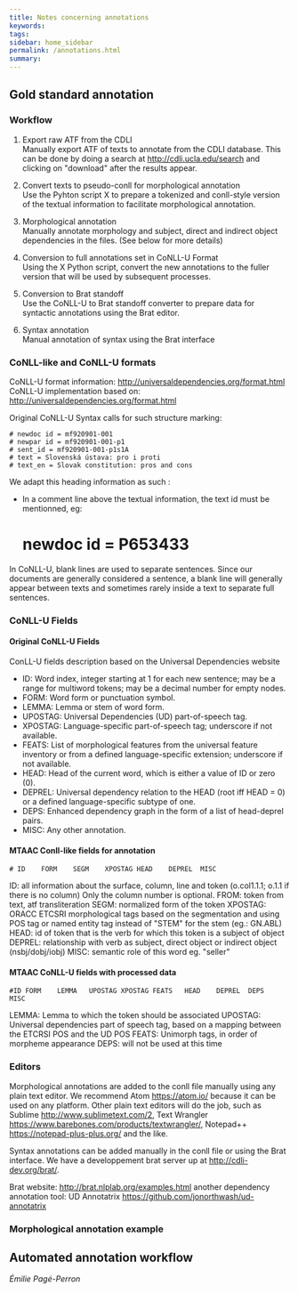 ```yaml
---
title: Notes concerning annotations
keywords:
tags:
sidebar: home_sidebar
permalink: /annotations.html
summary:
---
```


## Gold standard annotation

### Workflow

1. Export raw ATF from the CDLI  
Manually export ATF of texts to annotate from the CDLI database. This can be done by doing a search at <http://cdli.ucla.edu/search> and clicking on "download" after the results appear.

2. Convert texts to pseudo-conll for morphological annotation  
Use the Pyhton script X to prepare a tokenized and conll-style version of the textual information to facilitate morphological annotation.

3. Morphological annotation  
Manually annotate morphology and subject, direct and indirect object dependencies in the files. (See below for more details)

4. Conversion to full annotations set in CoNLL-U Format  
Using the X Python script, convert the new annotations to the fuller version that will be used by subsequent processes.

5. Conversion to Brat standoff  
Use the CoNLL-U to Brat standoff converter to prepare data for syntactic annotations using the Brat editor.

6. Syntax annotation  
Manual annotation of syntax using the Brat interface


### CoNLL-like and CoNLL-U formats

CoNLL-U format information: <http://universaldependencies.org/format.html>  
CoNLL-U implementation based on: <http://universaldependencies.org/format.html>

Original CoNLL-U Syntax calls for such structure marking:

	# newdoc id = mf920901-001
	# newpar id = mf920901-001-p1
	# sent_id = mf920901-001-p1s1A
	# text = Slovenská ústava: pro i proti
	# text_en = Slovak constitution: pros and cons

We adapt this heading information as such :
- In a comment line above the textual information, the text id must be mentionned, eg: 
	# newdoc id = P653433

In CoNLL-U, blank lines are used to separate sentences. Since our documents are generally considered a sentence, a blank line will generally appear between texts and sometimes rarely inside a text to separate full sentences. 

### CoNLL-U Fields  
#### Original CoNLL-U Fields  
ConLL-U fields description based on the Universal Dependencies website

- ID: Word index, integer starting at 1 for each new sentence; may be a range for multiword tokens; may be a decimal number for empty nodes.  
- FORM: Word form or punctuation symbol.  
- LEMMA: Lemma or stem of word form.  
- UPOSTAG: Universal Dependencies (UD) part-of-speech tag.  
- XPOSTAG: Language-specific part-of-speech tag; underscore if not available.  
- FEATS: List of morphological features from the universal feature inventory or from a defined language-specific extension; underscore if not available.  
- HEAD: Head of the current word, which is either a value of ID or zero (0).  
- DEPREL: Universal dependency relation to the HEAD (root iff HEAD = 0) or a defined language-specific subtype of one.  
- DEPS: Enhanced dependency graph in the form of a list of head-deprel pairs.  
- MISC: Any other annotation.  

#### MTAAC Conll-like fields for annotation
	# ID	FORM	SEGM	XPOSTAG	HEAD	DEPREL	MISC
ID: all information about the surface, column, line and token (o.col1.1.1;  o.1.1 if there is no column) Only the column number is optional.
FROM: token from text, atf transliteration
SEGM: normalized form of the token
XPOSTAG: ORACC ETCSRI morphological tags based on the segmentation and using POS tag or named entity tag instead of "STEM" for the stem (eg.: GN.ABL)
HEAD: id of token that is the verb for which this token is a subject of object
DEPREL: relationship with verb as subject, direct object or indirect object (nsbj/dobj/iobj)
MISC: semantic role of this word eg. "seller"

#### MTAAC CoNLL-U fields with processed data
	#ID	FORM	LEMMA	UPOSTAG	XPOSTAG	FEATS	HEAD	DEPREL	DEPS	MISC
LEMMA: Lemma to which the token should be associated
UPOSTAG: Universal dependencies part of speech tag, based on a mapping between the ETCRSI POS and the UD POS
FEATS: Unimorph tags, in order of morpheme appearance
DEPS: will not be used at this time


### Editors
Morphological annotations are added to the conll file manually using any plain text editor. We recommend Atom <https://atom.io/> because it can be used on any platform. Other plain text editors will do the job, such as Sublime <http://www.sublimetext.com/2>, Text Wrangler <https://www.barebones.com/products/textwrangler/>, Notepad++ <https://notepad-plus-plus.org/> and the like.

Syntax annotations can be added manually in the conll file or using the Brat interface. We have a developpement brat server up at <http://cdli-dev.org/brat/>.

Brat website: <http://brat.nlplab.org/examples.html>
another dependency annotation tool: UD Annotatrix <https://github.com/jonorthwash/ud-annotatrix>  


### Morphological annotation example



## Automated annotation workflow




*Émilie Pagé-Perron*
